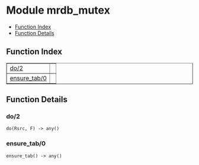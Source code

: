 

# Module mrdb_mutex #
* [Function Index](#index)
* [Function Details](#functions)

<a name="index"></a>

## Function Index ##


<table width="100%" border="1" cellspacing="0" cellpadding="2" summary="function index"><tr><td valign="top"><a href="#do-2">do/2</a></td><td></td></tr><tr><td valign="top"><a href="#ensure_tab-0">ensure_tab/0</a></td><td></td></tr></table>


<a name="functions"></a>

## Function Details ##

<a name="do-2"></a>

### do/2 ###

`do(Rsrc, F) -> any()`

<a name="ensure_tab-0"></a>

### ensure_tab/0 ###

`ensure_tab() -> any()`

